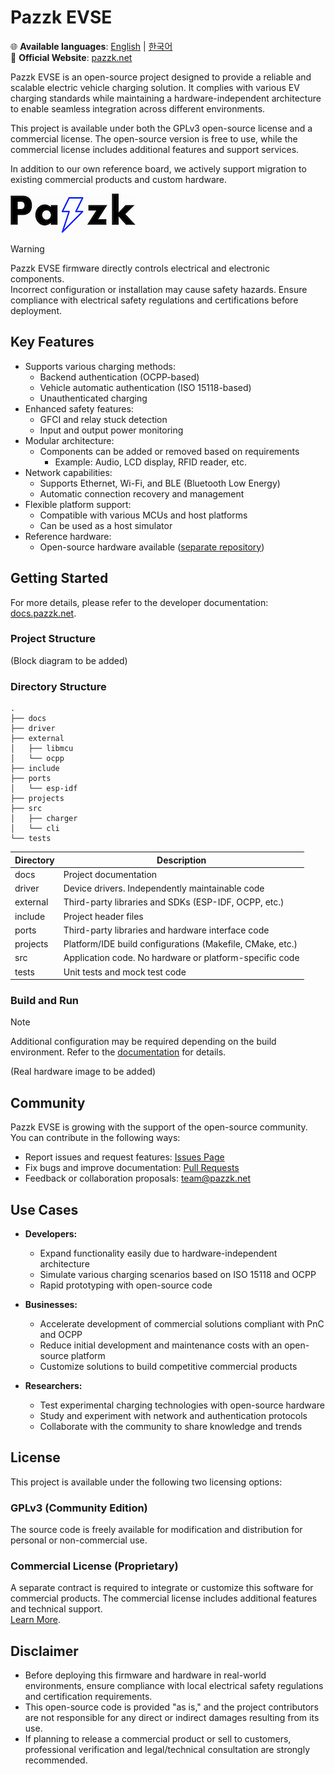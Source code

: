 # Pazzk EVSE

🌐 **Available languages**: [English](README.md) | [한국어](README_ko.md)<br />
🔗 **Official Website**: [pazzk.net](https://pazzk.net)

Pazzk EVSE is an open-source project designed to provide a reliable and scalable electric vehicle charging solution. It complies with various EV charging standards while maintaining a hardware-independent architecture to enable seamless integration across different environments.

This project is available under both the GPLv3 open-source license and a commercial license. The open-source version is free to use, while the commercial license includes additional features and support services.

In addition to our own reference board, we actively support migration to existing commercial products and custom hardware.

[![pazzk-logo](docs/images/pazzk-logo.png)](https://pazzk.net)

> [!WARNING]
> Pazzk EVSE firmware directly controls electrical and electronic components.<br />
> Incorrect configuration or installation may cause safety hazards. Ensure compliance with electrical safety regulations and certifications before deployment.

## Key Features
- Supports various charging methods:
  - Backend authentication (OCPP-based)
  - Vehicle automatic authentication (ISO 15118-based)
  - Unauthenticated charging
- Enhanced safety features:
  - GFCI and relay stuck detection
  - Input and output power monitoring
- Modular architecture:
  - Components can be added or removed based on requirements
    - Example: Audio, LCD display, RFID reader, etc.
- Network capabilities:
  - Supports Ethernet, Wi-Fi, and BLE (Bluetooth Low Energy)
  - Automatic connection recovery and management
- Flexible platform support:
  - Compatible with various MCUs and host platforms
  - Can be used as a host simulator
- Reference hardware:
  - Open-source hardware available ([separate repository](https://github.com/pazzk-labs/evse-hw))

## Getting Started
For more details, please refer to the developer documentation: [docs.pazzk.net](https://docs.pazzk.net).

### Project Structure
(Block diagram to be added)

### Directory Structure

```
.
├── docs
├── driver
├── external
│   ├── libmcu
│   └── ocpp
├── include
├── ports
│   └── esp-idf
├── projects
├── src
│   ├── charger
│   └── cli
└── tests
```

| Directory  | Description                                               |
| ---------- | --------------------------------------------------------- |
| docs       | Project documentation                                     |
| driver     | Device drivers. Independently maintainable code           |
| external   | Third-party libraries and SDKs (ESP-IDF, OCPP, etc.)      |
| include    | Project header files                                      |
| ports      | Third-party libraries and hardware interface code         |
| projects   | Platform/IDE build configurations (Makefile, CMake, etc.) |
| src        | Application code. No hardware or platform-specific code   |
| tests      | Unit tests and mock test code                             |

### Build and Run

> [!NOTE]
> Additional configuration may be required depending on the build environment. Refer to the [documentation](docs/markdown/build.md) for details.

(Real hardware image to be added)

## Community
Pazzk EVSE is growing with the support of the open-source community. You can contribute in the following ways:

- Report issues and request features: [Issues Page](https://github.com/pazzk-labs/evse/issues)
- Fix bugs and improve documentation: [Pull Requests](https://github.com/pazzk-labs/evse/pulls)
- Feedback or collaboration proposals: [team@pazzk.net](mailto:team@pazzk.net)

## Use Cases
- **Developers:**
  - Expand functionality easily due to hardware-independent architecture
  - Simulate various charging scenarios based on ISO 15118 and OCPP
  - Rapid prototyping with open-source code

- **Businesses:**
  - Accelerate development of commercial solutions compliant with PnC and OCPP
  - Reduce initial development and maintenance costs with an open-source platform
  - Customize solutions to build competitive commercial products

- **Researchers:**
  - Test experimental charging technologies with open-source hardware
  - Study and experiment with network and authentication protocols
  - Collaborate with the community to share knowledge and trends

## License
This project is available under the following two licensing options:

### GPLv3 (Community Edition)
The source code is freely available for modification and distribution for personal or non-commercial use.

### Commercial License (Proprietary)
A separate contract is required to integrate or customize this software for commercial products. The commercial license includes additional features and technical support.  
[Learn More](https://pazzk.net/commercial-license).

## Disclaimer
- Before deploying this firmware and hardware in real-world environments, ensure compliance with local electrical safety regulations and certification requirements.
- This open-source code is provided "as is," and the project contributors are not responsible for any direct or indirect damages resulting from its use.
- If planning to release a commercial product or sell to customers, professional verification and legal/technical consultation are strongly recommended.
